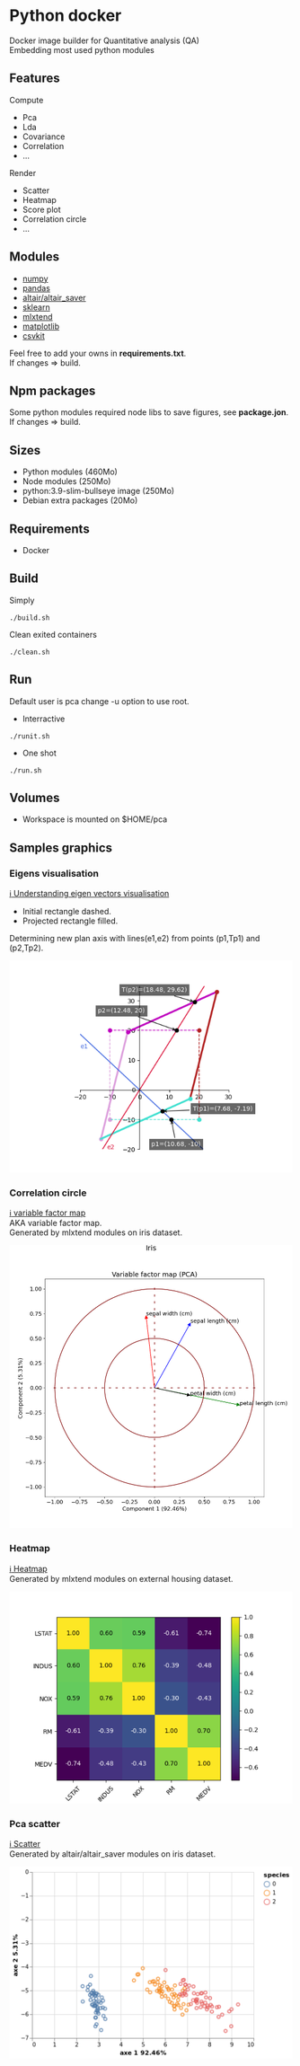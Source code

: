 #  Python docker

Docker image builder for Quantitative analysis (QA)  
Embedding most used python modules

## Features

Compute
* Pca
* Lda
* Covariance
* Correlation
* ...
 
 Render
 * Scatter
 * Heatmap
 * Score plot
 * Correlation circle
 * ...

## Modules
* [numpy](https://numpy.org)
* [pandas](https://pandas.pydata.org/)
* [altair/altair_saver](https://altair-viz.github.io/)
* [sklearn](https://scikit-learn.org/stable/)
* [mlxtend](https://rasbt.github.io/mlxtend/)
* [matplotlib](https://matplotlib.org/)
* [csvkit](https://csvkit.readthedocs.io/en/latest/)

Feel free to add your owns in **requirements.txt**.  
If changes => build.

## Npm packages
Some python modules required node libs to save figures, see **package.jon**.  
If changes => build.

## Sizes
* Python modules (460Mo)
* Node modules (250Mo)
* python:3.9-slim-bullseye image (250Mo)
* Debian extra packages (20Mo)

## Requirements
* Docker

## Build

Simply 
```
./build.sh
```

Clean exited containers
```
./clean.sh
```

## Run

Default user is pca change -u option to use root.

* Interractive

```
./runit.sh
```

* One shot

```
./run.sh
```

## Volumes

* Workspace is mounted on $HOME/pca

## Samples graphics

### Eigens visualisation

[:information_source: Understanding eigen vectors visualisation](./workspace/draweigens.py)
* Initial rectangle dashed.
* Projected rectangle filled.

Determining new plan axis with lines(e1,e2) from points (p1,Tp1) and (p2,Tp2).  

![eigensviz](./workspace/draweigens.png)

### Correlation circle

[:information_source: variable factor map](./workspace/vfmap.py)  
AKA variable factor map.  
Generated by mlxtend modules on iris dataset.  

![vfmap](./workspace/vfmap.png)

### Heatmap

[:information_source: Heatmap](./workspace/heatmap.py)  
Generated by mlxtend modules on external housing dataset.

![Heatmap](./workspace/heatmap.png)

### Pca scatter

[:information_source: Scatter](./workspace/scatter.py)  
Generated by altair/altair_saver modules on iris dataset.

![scatter](./workspace/scatter.png)
